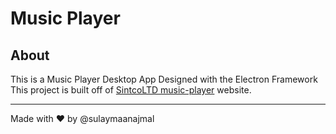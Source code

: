 # Music Player
 ## About
<!-- about -->
 This is a Music Player Desktop App Designed with the Electron Framework This project is built off of [SintcoLTD music-player](https://github.com/SintcoLTD/music-player) website.

 ---

Made with ❤️ by @sulaymaanajmal
